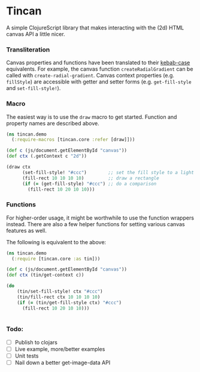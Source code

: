 # Tincan

A simple ClojureScript library that makes interacting with the (2d) HTML canvas API a little nicer.

### Transliteration

Canvas properties and functions have been translated to their [kebab-case](https://github.com/qerub/camel-snake-kebab) equivalents. For example, the canvas function `createRadialGradient` can be called with `create-radial-gradient`. Canvas context properties (e.g. `fillStyle`) are accessible with getter and setter forms (e.g. `get-fill-style` and `set-fill-style!`). 

### Macro

The easiest way is to use the `draw` macro to get started. Function and property names are described above.

```clojure
(ns tincan.demo
  (:require-macros [tincan.core :refer [draw]]))

(def c (js/document.getElementById "canvas"))
(def ctx (.getContext c "2d"))

(draw ctx
      (set-fill-style! "#ccc")        ;; set the fill style to a light gray
      (fill-rect 10 10 10 10)         ;; draw a rectangle
      (if (= (get-fill-style) "#ccc") ;; do a comparison
        (fill-rect 10 20 10 10)))
```

### Functions

For higher-order usage, it might be worthwhile to use the function wrappers instead. There are also a few helper functions for setting various canvas features as well.

The following is equivalent to the above:

```clojure
(ns tincan.demo
  (:require [tincan.core :as tin]))

(def c (js/document.getElementById "canvas"))
(def ctx (tin/get-context c))

(do
    (tin/set-fill-style! ctx "#ccc")
    (tin/fill-rect ctx 10 10 10 10)
    (if (= (tin/get-fill-style ctx) "#ccc")
      (fill-rect 10 20 10 10)))
  
```

### Todo:

- [ ] Publish to clojars
- [ ] Live example, more/better examples
- [ ] Unit tests
- [ ] Nail down a better get-image-data API
